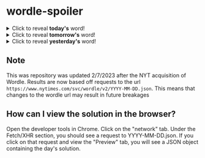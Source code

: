 # wordle-spoiler

<details>
  <summary>Click to reveal <b>today's</b> word!</summary>
  <br>
  <b> rider </b>
</details>

<details>
  <summary>Click to reveal <b>tomorrow's</b> word!</summary>
  <br>
  <b> cloud </b>
</details>

<details>
  <summary>Click to reveal <b>yesterday's</b> word!</summary>
  <br>
  <b> brain </b>
</details>

## Note
This was repository was updated 2/7/2023 after the NYT acquisition of Wordle. Results are now based off requests to the url `https://www.nytimes.com/svc/wordle/v2/YYYY-MM-DD.json`. This means that changes to the wordle url may result in future breakages

## How can I view the solution in the browser?
Open the developer tools in Chrome. Click on the "network" tab. Under the Fetch/XHR section, you should see a request to YYYY-MM-DD.json. If you click on that request and view the "Preview" tab, you will see a JSON object containing the day's solution.